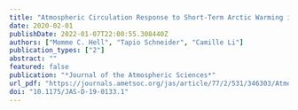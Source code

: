 ```yaml
---
title: "Atmospheric Circulation Response to Short-Term Arctic Warming in an Idealized Model"
date: 2020-02-01
publishDate: 2022-01-07T22:00:55.308440Z
authors: ["Momme C. Hell", "Tapio Schneider", "Camille Li"]
publication_types: ["2"]
abstract: ""
featured: false
publication: "*Journal of the Atmospheric Sciences*"
url_pdf: "https://journals.ametsoc.org/jas/article/77/2/531/346303/Atmospheric-Circulation-Response-to-Short-Term"
doi: "10.1175/JAS-D-19-0133.1"
---
```


